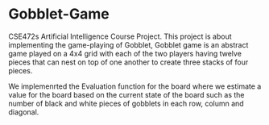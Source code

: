 # Gobblet-Game
CSE472s Artificial Intelligence Course Project. This project is about implementing the game-playing of Gobblet, Gobblet game is an abstract game played on a 4x4 grid with each of the two players having twelve pieces that can nest on top of one another to create three stacks of four pieces.

We implemenrted the Evaluation function for the board where we estimate a value for the board based on the current state of the board such as the number of black and white pieces of gobblets in each row, column and diagonal.